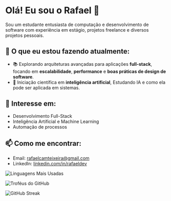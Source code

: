 # Olá! Eu sou o Rafael 👋

Sou um estudante entusiasta de computação e desenvolvimento de software com experiência em estágio, projetos freelance e diversos projetos pessoais.

## 🚀 O que eu estou fazendo atualmente:
- 📚 Explorando arquiteturas avançadas para aplicações **full-stack**, focando em **escalabilidade**, **performance** e **boas práticas de design de software**.   
- 🔬 Iniciação científica em **inteligência artificial**, Estudando IA e como ela pode ser aplicada em sistemas.  

## 🌱 Interesse em:
- Desenvolvimento Full-Stack
- Inteligência Artificial e Machine Learning
- Automação de processos

## 📫 Como me encontrar:
- Email: rafaelcamteixeira@gmail.com
- LinkedIn: [linkedin.com/in/rafaeldev](https://linkedin.com/in/rafaeldev)


![Linguagens Mais Usadas](https://github-readme-stats.vercel.app/api/top-langs/?username=RafaelCamposTXR&layout=compact&theme=radical&langs_count=10)

![Troféus do GitHub](https://github-profile-trophy.vercel.app/?username=RafaelCamposTXR&theme=radical&no-frame=true)

![GitHub Streak](https://github-readme-streak-stats.herokuapp.com/?user=RafaelCamposTXR&theme=radical)

